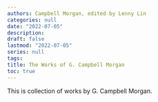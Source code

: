 ```yaml
---
authors: Campbell Morgan, edited by Lenny Lin
categories: null
date: "2022-07-05"
description: 
draft: false
lastmod: "2022-07-05"
series: null
tags:
title: The Works of G. Campbell Morgan
toc: true
---
```



This is collection of works by G. Campbell Morgan.



